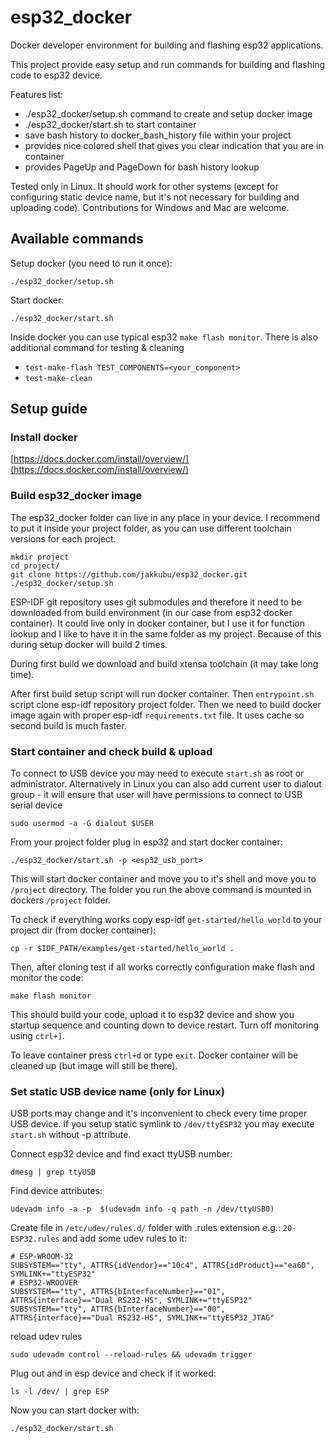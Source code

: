 esp32_docker
============

Docker developer environment for building and flashing esp32 applications.

This project provide easy setup and run commands for building and flashing code to esp32 device.

Features list:
* ./esp32_docker/setup.sh command to create and setup docker image
* ./esp32_docker/start.sh to start container
* save bash history to docker_bash_history file within your project
* provides nice colored shell that gives you clear indication that you are in container
* provides PageUp and PageDown for bash history lookup

Tested only in Linux. It should work for other systems (except for configuring static device name, but it's not necessary for building and uploading code). Contributions for Windows and Mac are welcome.

Available commands
------------------

Setup docker (you need to run it once):

    ./esp32_docker/setup.sh

Start docker:

    ./esp32_docker/start.sh

Inside docker you can use typical esp32 `make flash monitor`. There is also additional command for testing & cleaning

- `test-make-flash TEST_COMPONENTS=<your_component>`
- `test-make-clean`

Setup guide
-----------

### Install docker

[https://docs.docker.com/install/overview/](https://docs.docker.com/install/overview/)

### Build esp32_docker image

The esp32_docker folder can live in any place in your device. I recommend to put it inside your project folder, as you can use different toolchain versions for each project.

    mkdir project
    cd project/
    git clone https://github.com/jakkubu/esp32_docker.git
    ./esp32_docker/setup.sh

ESP-IDF git repository uses git submodules and therefore it need to be downloaded from build environment (in our case from esp32 docker container). It could live only in docker container, but I use it for function lookup and I like to have it in the same folder as my project. Because of this during setup docker will build 2 times.

During first build we download and build xtensa toolchain (it may take long time).

After first build setup script will run docker container. Then `entrypoint.sh` script clone esp-idf repository project folder. Then we need to build docker image again with proper esp-idf `requirements.txt` file. It uses cache so second build is much faster.

### Start container and check build & upload

To connect to USB device you may need to execute `start.sh` as root or administrator. Alternatively in Linux you can also add current user to dialout group - it will ensure that user will have permissions to connect to USB serial device

    sudo usermod -a -G dialout $USER

From your project folder plug in esp32 and start docker container:

    ./esp32_docker/start.sh -p <esp32_usb_port>

This will start docker container and move you to it's shell and move you to `/project` directory. The folder you run the above command is mounted in dockers `/project` folder.


To check if everything works copy esp-idf `get-started/hello_world` to your project dir (from docker container):

    cp -r $IDF_PATH/examples/get-started/hello_world .

Then, after cloning test if all works correctly configuration make flash and monitor the code:

    make flash monitor

This should build your code, upload it to esp32 device and show you startup sequence and counting down to device restart. Turn off monitoring using `ctrl+]`.

To leave container press `ctrl+d` or type `exit`. Docker container will be cleaned up (but image will still be there).

### Set static USB device name (only for Linux)

USB ports may change and it's inconvenient to check every time proper USB device. If you setup static symlink to `/dev/ttyESP32` you may execute `start.sh` without -p attribute.

Connect esp32 device and find exact ttyUSB number:

    dmesg | grep ttyUSB

Find device attributes:

    udevadm info -a -p  $(udevadm info -q path -n /dev/ttyUSB0)

Create file in `/etc/udev/rules.d/` folder with .rules extension e.g.: `20-ESP32.rules` and add some udev rules to it:

    # ESP-WROOM-32
    SUBSYSTEM=="tty", ATTRS{idVendor}=="10c4", ATTRS{idProduct}=="ea60", SYMLINK+="ttyESP32"
    # ESP32-WROOVER
    SUBSYSTEM=="tty", ATTRS{bInterfaceNumber}=="01", ATTRS{interface}=="Dual RS232-HS", SYMLINK+="ttyESP32"
    SUBSYSTEM=="tty", ATTRS{bInterfaceNumber}=="00", ATTRS{interface}=="Dual RS232-HS", SYMLINK+="ttyESP32_JTAG"


reload udev rules

    sudo udevadm control --reload-rules && udevadm trigger

Plug out and in esp device and check if it worked:

    ls -l /dev/ | grep ESP

Now you can start docker with:

    ./esp32_docker/start.sh
